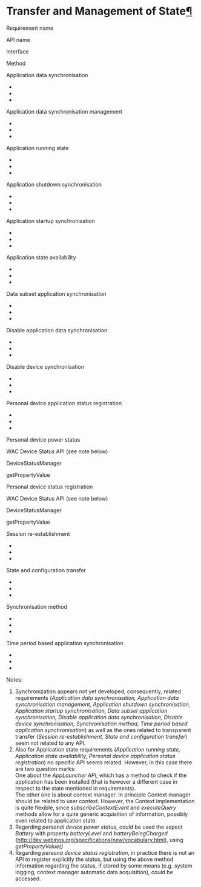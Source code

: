 Transfer and Management of State[¶](#Transfer-and-Management-of-State)
======================================================================

Requirement name

API name

Interface

Method

Application data synchronisation

-

-

-

Application data synchronisation management

-

-

-

Application running state

-

-

-

Application shutdown synchronisation

-

-

-

Application startup synchronisation

-

-

-

Application state availability

-

-

-

Data subset application synchronisation

-

-

-

Disable application data synchronisation

-

-

-

Disable device synchronisation

-

-

-

Personal device application status registration

-

-

-

Personal device power status

WAC Device Status API (see note below)

DeviceStatusManager

getPropertyValue

Personal device status registration

WAC Device Status API (see note below)

DeviceStatusManager

getPropertyValue

Session re-establishment

-

-

-

State and configuration transfer

-

-

-

Synchronisation method

-

-

-

Time period based application synchronisation

-

-

-

Notes:

1.  Synchronization appears not yet developed, consequently, related
    requirements (*Application data synchronisation, Application data
    synchronisation management, Application shutdown synchronisation,
    Application startup synchronisation, Data subset application
    synchronisation, Disable application data synchronisation, Disable
    device synchronisation, Synchronisation method, Time period based
    application synchronisation*) as well as the ones related to
    transparent transfer (*Session re-establishment, State and
    configuration transfer*) seem not related to any API.
2.  Also for Application state requirements (*Application running state,
    Application state availability, Personal device application status
    registration*) no specific API seems related. However, in this case
    there are two question marks:\
    One about the *AppLauncher API*, which has a method to check if the
    application has been installed (that is however a different case in
    respect to the state mentioned in requirements).\
    The other one is about context manager. In principle Context manager
    should be related to user context. However, the Context
    implementation is quite flexible, since *subscribeContextEvent* and
    *executeQuery* methods allow for a quite generic acquisition of
    information, possibly even related to application state.
3.  Regarding *personal device power status*, could be used the aspect
    *Battery* with property *batteryLevel* and *batteryBeingCharged*
    (<http://dev.webinos.org/specifications/new/vocabulary.html>), using
    *getPropertyValue()*
4.  Regarding *persona device status registration*, in practice there is
    not an API to register explicitly the status, but using the above
    method information regarding the status, if stored by some means
    (e.g. system logging, context manager automatic data acquisition),
    could be accessed.

